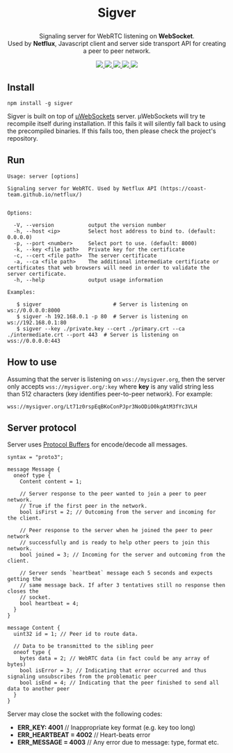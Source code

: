 # <p align="center">Sigver</p>
<p align="center">
Signaling server for WebRTC listening on <strong style="font-weight: bold">WebSocket</strong>.
<br />Used by <strong style="font-weight: bold">Netflux</strong>, Javascript client and server side transport API for creating a peer to peer network.
<p>
<p align="center">
  <a href="https://www.npmjs.com/package/sigver" target="_blank">
    <img src="https://img.shields.io/npm/v/sigver.svg?style=flat-square" />
  </a>
  <a href="">
    <img src="https://img.shields.io/node/v/sigver.svg?style=flat-square" />
  </a>
  <a href="https://travis-ci.org/coast-team/sigver" target="_blank">
    <img src="https://travis-ci.org/coast-team/sigver.svg?branch=master&style=flat-square" />
  </a>
  <a href="https://github.com/semantic-release/semantic-release" target="_blank">
    <img src="https://img.shields.io/badge/%20%20%F0%9F%93%A6%F0%9F%9A%80-semantic--release-e10079.svg?style=flat-square" />
  </a>
  <a href="http://commitizen.github.io/cz-cli" target="_blank">
    <img src="https://img.shields.io/badge/commitizen-friendly-brightgreen.svg?style=flat-square" />
  </a>
<p>

## Install
```shell
npm install -g sigver
```

Sigver is built on top of [µWebSockets](https://github.com/uNetworking/uWebSockets) server. µWebSockets will try te recompile itself during installation. If this fails it will silently fall back to using the precompiled binaries. If this fails too, then please check the project's repository.

## Run
```shell
Usage: server [options]

Signaling server for WebRTC. Used by Netflux API (https://coast-team.github.io/netflux/)


Options:

  -V, --version           output the version number
  -h, --host <ip>         Select host address to bind to. (default: 0.0.0.0)
  -p, --port <number>     Select port to use. (default: 8000)
  -k, --key <file path>   Private key for the certificate
  -c, --cert <file path>  The server certificate
  -a, --ca <file path>    The additional intermediate certificate or certificates that web browsers will need in order to validate the server certificate.
  -h, --help              output usage information

Examples:

   $ sigver                       # Server is listening on ws://0.0.0.0:8000
   $ sigver -h 192.168.0.1 -p 80  # Server is listening on ws://192.168.0.1:80
   $ sigver --key ./private.key --cert ./primary.crt --ca ./intermediate.crt --port 443  # Server is listening on wss://0.0.0.0:443
```

## How to use
Assuming that the server is listening on `wss://mysigver.org`, then the server only accepts
`wss://mysigver.org/:key` where **key** is any valid string less than 512 characters (key identifies peer-to-peer network). For example:

`wss://mysigver.org/Lt71z0rspEqBKoConPJpr3NoODiO0kgAtM3fYc3VLH`



## Server protocol
Server uses [Protocol Buffers](https://developers.google.com/protocol-buffers/) for encode/decode all messages.

```
syntax = "proto3";

message Message {
  oneof type {
    Content content = 1;

    // Server response to the peer wanted to join a peer to peer network.
    // True if the first peer in the network.
    bool isFirst = 2; // Outcoming from the server and incoming for the client.

    // Peer response to the server when he joined the peer to peer network
    // successfully and is ready to help other peers to join this network.
    bool joined = 3; // Incoming for the server and outcoming from the client.

    // Server sends `heartbeat` message each 5 seconds and expects getting the
    // same message back. If after 3 tentatives still no response then closes the
    // socket.
    bool heartbeat = 4;
  }
}

message Content {
  uint32 id = 1; // Peer id to route data.

  // Data to be transmitted to the sibling peer
  oneof type {
    bytes data = 2; // WebRTC data (in fact could be any array of bytes)
    bool isError = 3; // Indicating that error occurred and thus signaling unsubscribes from the problematic peer
    bool isEnd = 4; // Indicating that the peer finished to send all data to another peer
  }
}
```

Server may close the socket with the following codes:

- **ERR_KEY: 4001**         // Inappropriate key format (e.g. key too long)
- **ERR_HEARTBEAT = 4002**  // Heart-beats error
- **ERR_MESSAGE = 4003**    // Any error due to message: type, format etc.
